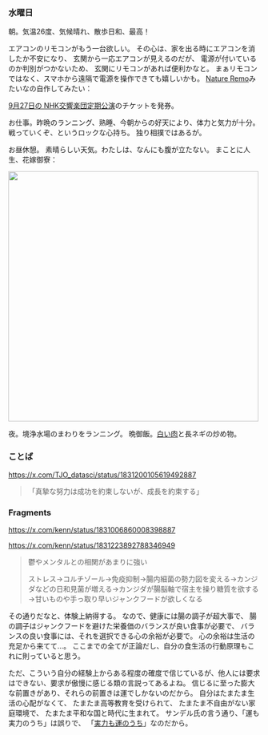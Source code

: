 ### 水曜日

朝。気温26度、気候晴れ、散歩日和、最高！

エアコンのリモコンがもう一台欲しい。
その心は、家を出る時にエアコンを消したか不安になり、
玄関から一応エアコンが見えるのだが、
電源が付いているのか判別がつかないため、
玄関にリモコンがあれば便利かなと。
まぁリモコンではなく、スマホから遠隔で電源を操作できても嬉しいかも。
[Nature Remo](https://shop.nature.global/collections/nature-remo)みたいなの自作してみたい：

[9月27日の NHK交響楽団定期公演](https://www.nhkso.or.jp/concert/202409C.html?pdate=20240927)のチケットを発券。

お仕事。昨晩のランニング、熟睡、今朝からの好天により、体力と気力が十分。
戦っていくぞ、というロックな心持ち。
独り相撲ではあるが。

お昼休憩。
素晴らしい天気。わたしは、なんにも腹が立たない。
まことに人生、花嫁御寮：

<img src="https://i.imgur.com/KhQJ0Z0.jpeg" width="500">

夜。境浄水場のまわりをランニング。
晩御飯。[白い肉](https://x.com/kenn/status/1830813627286426062)と長ネギの炒め物。

### ことば

https://x.com/TJO_datasci/status/1831200105619492887

> 「真摯な努力は成功を約束しないが、成長を約束する」

### Fragments

https://x.com/kenn/status/1831006860008398887

https://x.com/kenn/status/1831223892788346949

> 鬱やメンタルとの相関があまりに強い
>
> ストレス→コルチゾール→免疫抑制→腸内細菌の勢力図を変える→カンジダなどの日和見菌が増える→カンジダが腸脳軸で宿主を操り糖質を欲する→甘いものや手っ取り早いジャンクフードが欲しくなる

その通りだなと、体験上納得する。
なので、健康には腸の調子が超大事で、
腸の調子はジャンクフードを避けた栄養価のバランスが良い食事が必要で、
バランスの良い食事には、それを選択できる心の余裕が必要で。
心の余裕は生活の充足から来てて...。
ここまでの全てが正論だし、自分の食生活の行動原理もこれに則っていると思う。

ただ、こういう自分の経験上からある程度の確度で信じているが、他人には要求はできない、要求が傲慢に感じる類の言説ってあるよね。
信じるに至った膨大な前置きがあり、それらの前置きは運でしかないのだから。
自分はたまたま生活の心配がなくて、
たまたま高等教育を受けられて、
たまたま不自由がない家庭環境で、
たまたま平和な国と時代に生まれて。
サンデル氏の言う通り、「運も実力のうち」は誤りで、
「[実力も運のうち](https://www.amazon.co.jp/%E5%AE%9F%E5%8A%9B%E3%82%82%E9%81%8B%E3%81%AE%E3%81%86%E3%81%A1-%E8%83%BD%E5%8A%9B%E4%B8%BB%E7%BE%A9%E3%81%AF%E6%AD%A3%E7%BE%A9%E3%81%8B-%E3%83%9E%E3%82%A4%E3%82%B1%E3%83%AB%E3%83%BB%E3%82%B5%E3%83%B3%E3%83%87%E3%83%AB/dp/4152100168)」なのだから。
